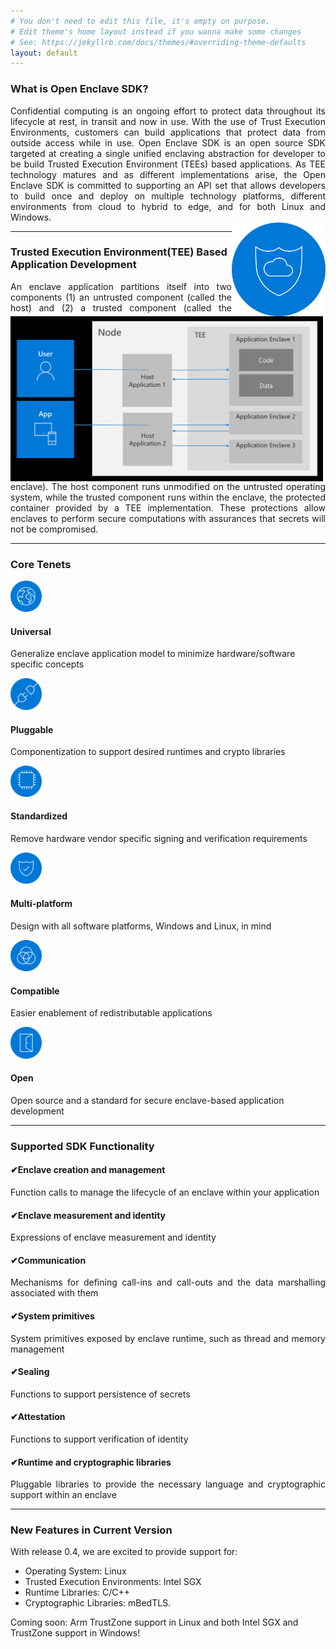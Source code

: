 ```yaml
---
# You don't need to edit this file, it's empty on purpose.
# Edit theme's home layout instead if you wanna make some changes
# See: https://jekyllrb.com/docs/themes/#overriding-theme-defaults
layout: default
---
```

### What is Open Enclave SDK? 
<div class="row2">
<div class="column2" align="justify">
Confidential computing is an ongoing effort to protect data throughout its lifecycle at rest, in transit and now in use.  With the use of Trust Execution Environments, customers can build applications that protect data from outside access while in use.  
Open Enclave SDK is an open source SDK targeted at creating a single unified enclaving abstraction for developer to be build Trusted Execution Environment (TEEs) based applications.  As TEE technology matures and as different implementations arise, the Open Enclave SDK is committed to supporting an API set that allows developers to build once and deploy on multiple technology platforms, different environments from cloud to hybrid to edge, and for both Linux and Windows.</div>
<div class="column2">
<img  style="float:right; " src="assets/images/OpenEnclave.png" width="150"  /></div>
</div>
<hr/>

### Trusted Execution Environment(TEE) Based Application Development
<div class="row2">
<div class="column2">
<img style="float:left"  src="assets/images/TEE.png" width="500" /></div>
<div class="column2" align="justify">
An enclave application partitions itself into two components (1) an untrusted component (called the host) and (2) a trusted component (called the enclave).  The host component runs unmodified on the untrusted operating system, while the trusted component runs within the enclave, the protected container provided by a TEE implementation.  These protections allow enclaves to perform secure computations with assurances that secrets will not be compromised.</div>
</div>
<hr/>

### Core Tenets
<div class="row3">
  <div class="column3" ><img src="assets/images/Universal.png" width="50" /><h4 >Universal</h4><p>Generalize enclave application model to minimize hardware/software specific concepts</p></div>
  <div class="column3center" ><img src="assets/images/Pluggable.png" width="50"/><h4>Pluggable</h4><p>Componentization to support desired runtimes and crypto libraries</p></div>
   <div class="column3"  ><img src="assets/images/Standardized.png" width="50" /><h4>Standardized</h4><p>Remove hardware vendor specific signing and verification requirements</p></div>
  </div>
<div class="row3">
   <div class="column3"><img src="assets/images/Multiplatform.png" width="50" /><h4>Multi-platform</h4><p>Design with all software platforms, Windows and Linux, in mind</p></div>
   <div class="column3center"> <img src="assets/images/Compatible.png" width="50" /><h4>Compatible</h4><p>Easier enablement of redistributable applications</p></div>
   <div class="column3"><img src="assets/images/Open.png" width="50" /><h4>Open</h4><p>Open source and a standard for secure enclave-based application development</p></div>
</div>
<hr/>

### Supported SDK Functionality
<div class="row2">
  <div class="column2" align="justify"><h4>&#10004;Enclave creation and management</h4><p>Function calls to manage the lifecycle of an enclave within your application</p></div>
  <div class="column2right" align="justify"><h4>&#10004;Enclave measurement and identity</h4><p>Expressions of enclave measurement and identity</p></div>  
</div>
<div class="row2">
  <div class="column2" align="justify"><h4>&#10004;Communication</h4><p>Mechanisms for defining call-ins and call-outs and the data marshalling associated with them</p></div>
  <div class="column2right" align="justify"><h4>&#10004;System primitives</h4><p>System primitives exposed by enclave runtime, such as thread and  memory management</p></div>
</div>
<div class="row2">
<div class="column2" align="justify"><h4>&#10004;Sealing</h4><p>Functions to support persistence of secrets</p></div>
  <div class="column2right" align="justify"><h4>&#10004;Attestation</h4><p>Functions to support verification of identity</p></div>
</div>
<div class="row2">
<div class="column2" align="justify"><h4>&#10004;Runtime and cryptographic libraries</h4><p>Pluggable libraries to provide the necessary language and cryptographic support within an enclave</p></div>
</div>
<hr/>

### New Features in Current Version
With release 0.4, we are excited to provide support for: 
* Operating System: Linux
* Trusted Execution Environments: Intel SGX 
* Runtime Libraries: C/C++ 
* Cryptographic Libraries: mBedTLS. 

Coming soon: Arm TrustZone support in Linux and both Intel SGX and TrustZone support in Windows!

